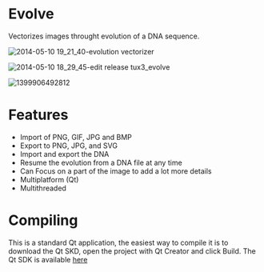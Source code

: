 Evolve
======

Vectorizes images throught evolution of a DNA sequence.

![2014-05-10 19_21_40-evolution vectorizer](https://cloud.githubusercontent.com/assets/5155966/2936626/9e67c000-d867-11e3-93e9-4d9c5b21e132.jpg)

![2014-05-10 18_29_45-edit release tux3_evolve](https://cloud.githubusercontent.com/assets/5155966/2936525/57be55bc-d860-11e3-9dd5-84735b18b517.jpg)

![1399906492812](https://cloud.githubusercontent.com/assets/5155966/2949764/607d48b2-da12-11e3-88f7-4379ee5b30c0.jpg)


Features
========
- Import of PNG, GIF, JPG and BMP
- Export to PNG, JPG, and SVG
- Import and export the DNA
- Resume the evolution from a DNA file at any time
- Can Focus on a part of the image to add a lot more details
- Multiplatform (Qt)
- Multithreaded

Compiling
=========

This is a standard Qt application, the easiest way to compile it is to download the Qt SKD, open the project with Qt Creator and click Build.
The Qt SDK is available <a href="http://qt-project.org/downloads">here</a>
